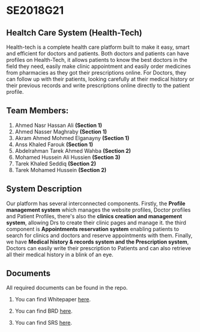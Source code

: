 # SE2018G21


## Healtch Care System (Health-Tech)

Health-tech is a complete health care platform built to make it easy, smart and efficient
for doctors and patients.
Both doctors and patients can have profiles on Health-Tech, it allows patients to know the
best doctors in the field they need, easily make clinic appointment and easily order
medicines from pharmacies as they got their prescriptions online.
For Doctors, they can follow up with their patients, looking carefully at their medical
history or their previous records and write prescriptions online directly to the patient
profile.



## Team Members:

1. Ahmed Nasr Hassan Ali          **(Section 1)**
2. Ahmed Nasser Maghraby          **(Section 1)**
3. Akram Ahmed Mohmed Elganayny   **(Section 1)**
4. Anss Khaled Farouk             **(Section 1)**     
5. Abdelrahman Tarek Ahmed Wahba  **(Section 2)**
6. Mohamed Hussein Ali Hussien    **(Section 3)**
7. Tarek Khaled Seddiq            **(Section 2)**
8. Tarek Mohamed Hussein          **(Section 2)**




## System Description

Our platform has several interconnected components. Firstly, the **Profile management system** which manages the website profiles, Doctor profiles and Patient Profiles, there's also the **clinics creation and management system**, allowing Drs to create their clinic pages and manage it. the third component is **Appointments reservation system** enabling patients to search for clinics and doctors and reserve appointments with them. Finally,  we have **Medical history & records system and the Prescription system**, Doctors can easily write their prescription to Patients and can also retrieve all their medical history in a blink of an eye.

## Documents

All required documents can be found in the repo.

1. You can find Whitepaper [here](https://github.com/AhmedNasr7/SE2018G21/blob/master/Documents/Whitepaper/SW2018G21%20White%20Paper.pdf).

2. You can find BRD [here](https://github.com/AhmedNasr7/SE2018G21/blob/master/Documents/BRD/SE%20Project%20BRD%20-%20G21%20.pdf).

3. You can find SRS [here](https://github.com/AhmedNasr7/SE2018G21/blob/master/Documents/SRS/SRS.pdf).


